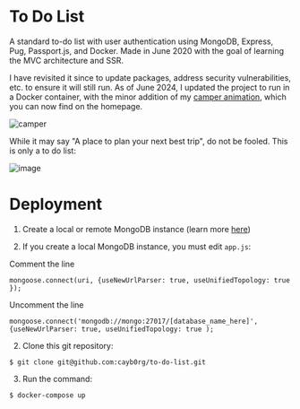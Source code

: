 # To Do List
A standard to-do list with user authentication using MongoDB, Express, Pug, Passport.js, and Docker. Made in June 2020 with the goal of learning the MVC architecture and SSR. 

I have revisited it since to update packages, address security vulnerabilities, etc. to ensure it will still run. As of June 2024, I updated the project to run in a Docker container, with the minor addition of my [camper animation](https://github.com/cayb0rg/camper-animation), which you can now find on the homepage.

![camper](https://github.com/cayb0rg/to-do-list/assets/46247315/36c8fa23-fb43-4612-9092-8149ea8bfbde)

While it may say "A place to plan your next best trip", do not be fooled. This is only a to do list:

![image](https://github.com/cayb0rg/to-do-list/assets/46247315/16126d0e-424b-4bc3-9e19-ceb257ec5f65)

# Deployment

1. Create a local or remote MongoDB instance (learn more [here](https://www.mongodb.com/basics/create-database))

2. If you create a local MongoDB instance, you must edit ``app.js``:

Comment the line

```
mongoose.connect(uri, {useNewUrlParser: true, useUnifiedTopology: true });
```
Uncomment the line
```
mongoose.connect('mongodb://mongo:27017/[database_name_here]', {useNewUrlParser: true, useUnifiedTopology: true );
```

2. Clone this git repository:

```
$ git clone git@github.com:cayb0rg/to-do-list.git
```
3. Run the command:
```
$ docker-compose up
```


